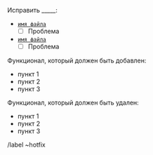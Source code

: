 Исправить _____:
- [`имя файла`](url)
  - [ ] Проблема
- [`имя файла`](url)
  - [ ] Проблема

Функционал, который должен быть добавлен:
- пункт 1
- пункт 2
- пункт 3

Функционал, который должен быть удален:
- пункт 1
- пункт 2
- пункт 3

/label ~hotfix  
